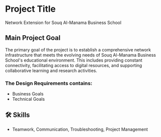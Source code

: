 # Project Title

Network Extension for Souq Al-Manama Business School

## Main Project Goal

The primary goal of the project is to establish a comprehensive network
infrastructure that meets the evolving needs of Souq Al-Manama Business School's
educational environment. This includes providing constant connectivity, facilitating
access to digital resources, and supporting collaborative learning and research
activities.

### The Design Requirements contains:
- Business Goals
- Technical Goals

## 🛠 Skills
- Teamwork, Communication, Troubleshooting, Project Management
